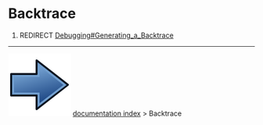 # Backtrace
1.  REDIRECT [Debugging#Generating_a\_Backtrace](Debugging#Generating_a_Backtrace.md)



---
![](images/Button_right.svg) [documentation index](../README.md) > Backtrace
